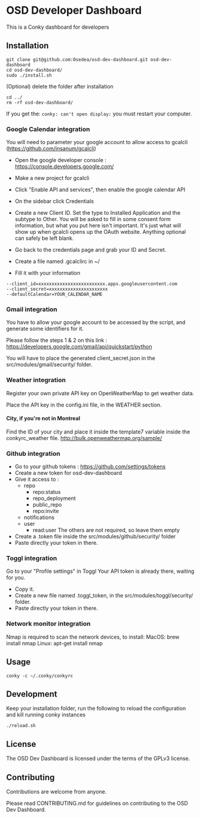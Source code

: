 # OSD Developer Dashboard

This is a Conky dashboard for developers

## Installation

```
git clone git@github.com:Osedea/osd-dev-dashboard.git osd-dev-dashboard
cd osd-dev-dashboard/
sudo ./install.sh
```

(Optional) delete the folder after installation
```
cd ../
rm -rf osd-dev-dashboard/
```

If you get the: `conky: can't open display:` you must restart your computer.

### Google Calendar integration

You will need to parameter your google account to allow access to gcalcli (https://github.com/insanum/gcalcli)

- Open the google developer console : https://console.developers.google.com/

- Make a new project for gcalcli

- Click "Enable API and services", then enable the google calendar API

- On the sidebar click Credentials

- Create a new Client ID. Set the type to Installed Application and the subtype to Other. You will be asked to fill in some consent form information, but what you put here isn't important. It's just what will show up when gcalcli opens up the OAuth website. Anything optional can safely be left blank.

- Go back to the credentials page and grab your ID and Secret.

- Create a file named .gcalclirc in ~/

- Fill it with your information

```
--client_id=xxxxxxxxxxxxxxxxxxxxxxxxx.apps.googleusercontent.com
--client_secret=xxxxxxxxxxxxxxxxxxxxxx
--defaultCalendar=YOUR_CALENDAR_NAME
```

### Gmail integration

You have to allow your google account to be accessed by the script, and generate some identifiers for it.

Please follow the steps 1 & 2 on this link :
https://developers.google.com/gmail/api/quickstart/python

You will have to place the generated client_secret.json in the src/modules/gmail/security/ folder.

### Weather integration

Register your own private API key on OpenWeatherMap to get weather data.

Place the API key in the config.ini file, in the WEATHER section.

#### City, if you're not in Montreal

Find the ID of your city and place it inside the template7 variable inside the conkyrc_weather file. http://bulk.openweathermap.org/sample/

### Github integration

- Go to your github tokens : https://github.com/settings/tokens
- Create a new token for osd-dev-dashboard
- Give it access to :
    - repo 
        - repo:status
        - repo_deployment
        - public_repo
        - repo:invite
    - notifications
    - user
        - read:user
        The others are not required, so leave them empty
- Create a .token file inside the src/modules/github/security/ folder
- Paste directly your token in there.

### Toggl integration

Go to your "Profile settings" in Toggl
Your API token is already there, waiting for you.
- Copy it.
- Create a new file named .toggl_token, in the src/modules/toggl/security/ folder.
- Paste directly your token in there.

### Network monitor integration

Nmap is required to scan the network devices, to install:
MacOS: brew install nmap
Linux: apt-get install nmap

## Usage

```
conky -c ~/.conky/conkyrc
```

## Development

Keep your installation folder, run the following to reload the configuration and kill running conky instances
```
./reload.sh
```

## License

The OSD Dev Dashboard is licensed under the terms of the GPLv3 license.

## Contributing

Contributions are welcome from anyone.

Please read CONTRIBUTING.md for guidelines on contributing to the OSD Dev Dashboard.

